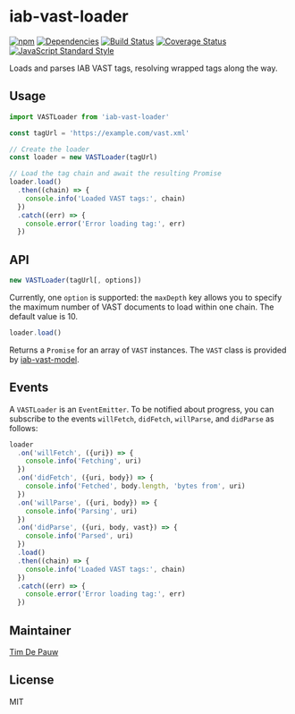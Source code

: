 # iab-vast-loader

[![npm](https://img.shields.io/npm/v/iab-vast-loader.svg)](https://www.npmjs.com/package/iab-vast-loader) [![Dependencies](https://img.shields.io/david/zentrick/iab-vast-loader.svg)](https://david-dm.org/zentrick/iab-vast-loader) [![Build Status](https://img.shields.io/travis/zentrick/iab-vast-loader/master.svg)](https://travis-ci.org/zentrick/iab-vast-loader) [![Coverage Status](https://img.shields.io/coveralls/zentrick/iab-vast-loader/master.svg)](https://coveralls.io/r/zentrick/iab-vast-loader) [![JavaScript Standard Style](https://img.shields.io/badge/code%20style-standard-brightgreen.svg)](https://github.com/feross/standard)

Loads and parses IAB VAST tags, resolving wrapped tags along the way.

## Usage

```js
import VASTLoader from 'iab-vast-loader'

const tagUrl = 'https://example.com/vast.xml'

// Create the loader
const loader = new VASTLoader(tagUrl)

// Load the tag chain and await the resulting Promise
loader.load()
  .then((chain) => {
    console.info('Loaded VAST tags:', chain)
  })
  .catch((err) => {
    console.error('Error loading tag:', err)
  })
```

## API

```js
new VASTLoader(tagUrl[, options])
```

Currently, one `option` is supported: the `maxDepth` key allows you to specify
the maximum number of VAST documents to load within one chain. The default
value is 10.

```js
loader.load()
```

Returns a `Promise` for an array of `VAST` instances. The `VAST` class is
provided by [iab-vast-model](https://www.npmjs.com/package/iab-vast-model).

## Events

A `VASTLoader` is an `EventEmitter`. To be notified about progress, you can
subscribe to the events `willFetch`, `didFetch`, `willParse`, and `didParse`
as follows:

```js
loader
  .on('willFetch', ({uri}) => {
    console.info('Fetching', uri)
  })
  .on('didFetch', ({uri, body}) => {
    console.info('Fetched', body.length, 'bytes from', uri)
  })
  .on('willParse', ({uri, body}) => {
    console.info('Parsing', uri)
  })
  .on('didParse', ({uri, body, vast}) => {
    console.info('Parsed', uri)
  })
  .load()
  .then((chain) => {
    console.info('Loaded VAST tags:', chain)
  })
  .catch((err) => {
    console.error('Error loading tag:', err)
  })
```

## Maintainer

[Tim De Pauw](https://github.com/timdp)

## License

MIT
